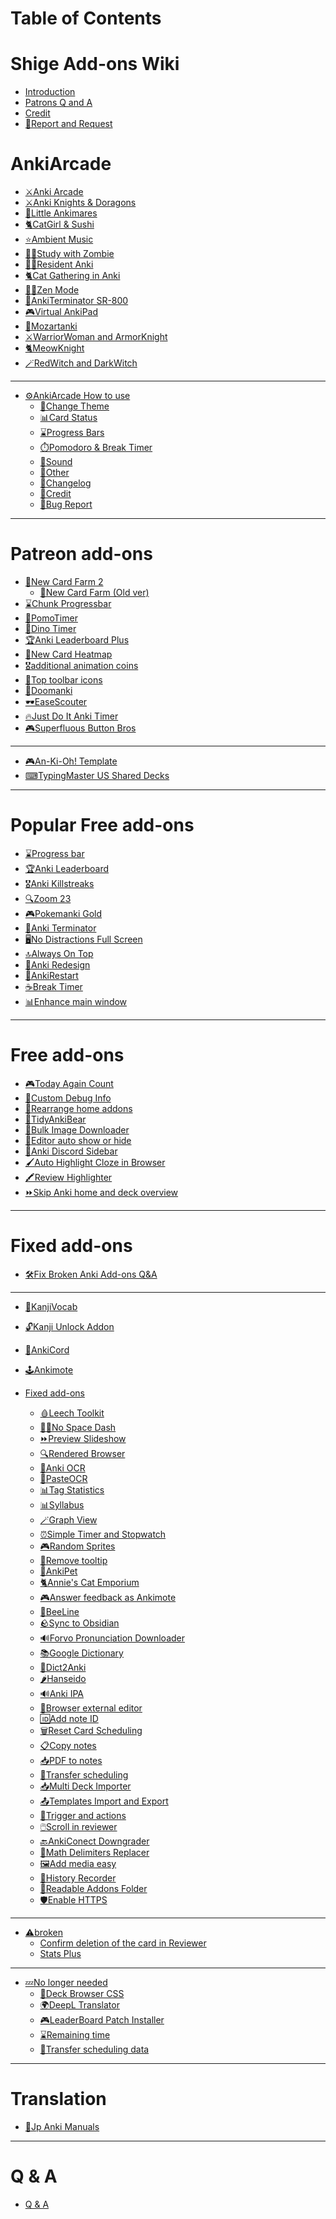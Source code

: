 # Table of Contents

# Shige Add-ons Wiki

- [Introduction](intro.md)
- [Patrons Q and A](patrons_q_and_a.md)
- [Credit](patrons_credit.md)
- [📨Report and Request](contact.md)

# AnkiArcade

- [⚔️️Anki Arcade](AnkiArcade/Home.md)
  <!-- - [🎮️Anki Arcade Themes](AnkiArcade/themes/00-index.md) -->
- [⚔️Anki Knights & Doragons](AnkiArcade/themes/01-anki-knights--doragons.md)
- [💎Little Ankimares](AnkiArcade/themes/02-little-ankimares.md)
- [🐈CatGirl & Sushi](AnkiArcade/themes/03-catgirl--sushi.md)
- [⭐Ambient Music](AnkiArcade/themes/04-ambiebt-music.md)
- [🧟‍♀Study with Zombie](AnkiArcade/themes/05-study-with-zombie.md)
- [🧟‍♀Resident Anki](AnkiArcade/themes/06-resident-anki.md)
- [🐈️Cat Gathering in Anki](AnkiArcade/themes/07-️cat-gathering-in-anki.md)
- [🧘‍♀️Zen Mode](AnkiArcade/themes/08-️zen-mode.md)
- [🤖AnkiTerminator SR-800](AnkiArcade/themes/09-ankiterminator-sr-800.md)
- [🎮Virtual AnkiPad](AnkiArcade/themes/10-virtual-ankipad.md)
- [🎵Mozartanki](AnkiArcade/themes/11-mozartanki.md)
- [⚔️WarriorWoman and ArmorKnight](AnkiArcade/themes/12-warriorwoman.md)
- [🐈MeowKnight](AnkiArcade/themes/13-meowknight.md)
- [🪄RedWitch and DarkWitch](AnkiArcade/themes/14-redwitch.md)

---
- [⚙️AnkiArcade How to use](AnkiArcade/how-to-use.md)
  - [🎨Change Theme](AnkiArcade/02.-Change-Theme.md)
  - [📊Card Status](AnkiArcade/03.-Card-status.md)
  - [⌛️Progress Bars](AnkiArcade/04.-Progress-Bars.md)
  - [⏱️Pomodoro & Break Timer](AnkiArcade/05.-Pomodoro-&-Break-Timer.md)
  - [🎵Sound](AnkiArcade/06.-Sound.md)
  - [📂Other](AnkiArcade/08.-Other.md)
  - [📝Changelog](AnkiArcade/09.-Changelog.md)
  - [💖Credit](AnkiArcade/98.-Credit.md)
  - [🚨Bug Report](AnkiArcade/99.-Bug-Report.md)

---
# Patreon add-ons

- [🌱New Card Farm 2](new-card-farm/new-card-farm-02.md)
  - [🌱New Card Farm (Old ver)](new-card-farm/new-card-farm-01.md)
- [⌛️Chunk Progressbar](progress-bar-for-anki.md)
- [🍅PomoTimer](pomotimer.md)
- [🦖Dino Timer](dino-timer.md)
- [🏆️Anki Leaderboard Plus](Anki-Leaderboard-Plus.md)
- [📅New Card Heatmap](new-card-heatmap.md)
- [🎖️additional animation coins](additional-animation-coins.md)
- [🎨Top toolbar icons](top-toolbar-icons.md)
- [🔫Doomanki](doomanki.md)
- [🕶️EaseScouter](easescouter.md)
- [🔥Just Do It Anki Timer](just-anki-timer.md)
- [🎮Superfluous Button Bros](superfluous-button-bros.md)
---
- [🎮An-Ki-Oh! Template](an-ki-oh.md)
- [⌨TypingMaster US Shared Decks](typingmaster-us-keyboard.md)

---

# Popular Free add-ons
- [⌛️Progress bar](progress-bar.md)
- [🏆Anki Leaderboard](anki-leaderboard.md)
- [🎖️Anki Killstreaks](anki-killstreaks.md)
- [🔍Zoom 23](zoom-23.md)
- [🎮Pokemanki Gold](pokemanki-gold.md)
- [🤖Anki Terminator](AnkiTerminator/anki_terminator_00.md)
- [🖥️No Distractions Full Screen](no-distractions-full-screen.md)<!--()-->
- [🔝Always On Top](always-on-top.md)
- [🎨Anki Redesign](anki-redesign.md)
- [🔂AnkiRestart](ankirestart.md)
- [☕Break Timer](break-timer.md)
- [📊Enhance main window](enhance-main-window.md)
---

# Free add-ons

  - [🎮Today Again Count](today-again-count.md)
  - [🐞Custom Debug Info](debug_info.md)
  - [📌Rearrange home addons](rearrange-home-addons.md)
  - [🐻TidyAnkiBear](tidyankibear.md)
  - [🦾Bulk Image Downloader](bulk-image-downloader.md)
  - [📝Editor auto show or hide](editor-auto-show-or-hide.md)
  - [📱Anki Discord Sidebar](anki-discord-sidebar.md)
  - [🖌️Auto Highlight Cloze in Browser](auto-highlight-cloze-in-browser.md)
  - [🖍️Review Highlighter](review-highlighter.md)
  - [⏩️Skip Anki home and deck overview](skip-anki-home-and-deck-overview.md)

---

# Fixed add-ons

- [🛠️Fix Broken Anki Add-ons Q&A](fixed_addons.md)

---

- [🍣KanjiVocab](KanjiVocab.md)
- [🔓️Kanji Unlock Addon](kanji_unlocked.md)
- [📱AnkiCord](ankicord.md)
- [🕹️Ankimote](ankimote.md)

- [Fixed add-ons]()

  - [🩸Leech Toolkit]()
  - [🏃🏻No Space Dash]()
  - [⏩Preview Slideshow]()
  - [🔍Rendered Browser]()
  - [📸Anki OCR]()
  - [📸PasteOCR]()
  - [📊Tag Statistics]()
  - [📊Syllabus]()
  - [🪄Graph View]()
  - [⏰️Simple Timer and Stopwatch]()
  - [🎮Random Sprites]()
  - [👻Remove tooltip]()
  - [🐤AnkiPet]()
  - [🐈️Annie's Cat Emporium]()
  - [🎮️Answer feedback as Ankimote]()
  - [🐝BeeLine]()
  - [🪨Sync to Obsidian]()
  - [🔊Forvo Pronunciation Downloader]()
  - [📚Google Dictionary]()
  - [🐼Dict2Anki]()
  - [🌶️Hanseido]()
  - [🔊Anki IPA]()
  - [📝Browser external editor]()
  - [🆔Add note ID]()
  - [🗑️Reset Card Scheduling]()
  - [📋Copy notes]()
  - [📥PDF to notes]()
  - [🚚Transfer scheduling]()
  - [📥Multi Deck Importer]()
  - [📤Templates Import and Export]()
  - [🔗Trigger and actions]()
  - [🖱️Scroll in reviewer]()
  - [🔙AnkiConect Downgrader]()
  - [🧮Math Delimiters Replacer]()
  - [🖼️Add media easy]()
  - [💾History Recorder]()
  - [📂Readable Addons Folder]()
  - [🛡️Enable HTTPS]()

---
- [⚠️broken]()
  - [Confirm deletion of the card in Reviewer]()
  - [Stats Plus]()

---

- [💤No longer needed]()
  - [🎨Deck Browser CSS]()
  - [🌍DeepL Translator]()
  - [🎮️LeaderBoard Patch Installer]()
  - [⌛️Remaining time]()
  - [🚚Transfer scheduling data]()

---

# Translation
- [📖Jp Anki Manuals ](anki_manuals_jp.md)

---

# Q & A
- [Q & A]()




<!-- 

# Free add-ons (by Shige)

- [🤖Anki Terminator](AnkiTerminator/anki_terminator_00.md)
- [☕Break Timer](break-timer.md)
- [🔂AnkiRestart](ankirestart.md)
- [🎮Today Again Count](today-again-count.md)
- [🦾Bulk Image Downloader](bulk-image-downloader.md)
- [🐻TidyAnkiBear](tidyankibear.md)
- [📌Rearrange home addons](rearrange-home-addons.md)
- [📱Anki Discord Sidebar](anki-discord-sidebar.md)
- [🖌️Auto Highlight Cloze in Browser](auto-highlight-cloze-in-browser.md)
- [🖍️Review Highlighter](review-highlighter.md)
- [⏩️Skip Anki home and deck overview](skip-anki-home-and-deck-overview.md)


# Popular Free add-ons(Custom)
- [🎮Progress bar](progress-bar.md)
- [🏆Anki Leaderboard](anki-leaderboard.md)
- [🎮Anki Killstreaks](anki-killstreaks.md)
- [🎮Pokemanki Gold](pokemanki-gold.md)
- [🖥️No Distractions Full Screen](no-distractions-full-screen.md)
- [🎨Anki Redesign](anki-redesign.md)
- [🔝Always On Top](always-on-top.md)
- [🔍Zoom 23](zoom-23.md)


# Fixed Free add-ons

- [🩸Leech Toolkit](leech-toolkit.md)
- [🏃🏻No Space Dash](no-space-dash.md)
- [⏩Preview Slideshow](preview-slideshow.md)
- [🔍Rendered Browser](rendered-browser.md)
- [📸Anki OCR](anki-ocr.md)
- [📸PasteOCR](pasteocr.md)
- [📊Tag Statistics](tag-statistics.md)
- [📊Syllabus](syllabus.md)
- [🪄Graph View](graph-view.md)
- [⏰️Simple Timer and Stopwatch](simple-timer-and-stopwatch.md)
- [🎮Random Sprites](random-sprites.md)
- [👻Remove tooltip](remove-tooltip.md)
- [🐤AnkiPet](ankipet.md)
- [🐈️Annie's Cat Emporium](annies-cat-emporium.md)
- [🐝BeeLine](beeline.md)
- [🪨Sync to Obsidian](sync-to-obsidian.md)
- [🔊Forvo Pronunciation Downloader](forvo-pronunciation-downloader.md)
- [📚Google Dictionary](google-dictionary.md)
- [🐼Dict2Anki](dict2anki.md)
- [🌶️Hanseido](hanseido.md)
- [🔊Anki IPA](anki-ipa.md)
- [📝Browser external editor](browser-external-editor.md)
- [🆔Add note ID](add-note-id.md)
- [🗑️Reset Card Scheduling](reset-card-scheduling.md)
- [📋Copy notes](copy-notes.md)
- [📥PDF to notes](pdf-to-notes.md)
- [📥Multi Deck Importer](multi-deck-importer.md)
- [📤Templates Import and Export](templates-import-and-export.md)
- [🔗Trigger and actions](trigger-and-actions.md)
- [🖱️Scroll in reviewer](scroll-in-reviewer.md)
- [🔙AnkiConect Downgrader](ankiconect-downgrader.md)
- [🧮Math Delimiters Replacer](math-delimiters-replacer.md)
- [🖼️Add media easy](add-media-easy.md)
- [💾History Recorder](history-recorder.md)
- [📂Readable Addons Folder](readable-addons-folder.md)
- [🛡️Enable HTTPS](enable-https.md)

# No longer needed
- [🎨Deck Browser CSS](deck-browser-css.md)
- [🌍DeepL Translator](deepl-translator.md)
- [🎮️LeaderBoard Patch Installer](leaderboard-patch-installer.md)
- [⌛️Remaining time](remaining-time.md)
- [🚚Transfer scheduling data](transfer-scheduling-data.md)

# Others
- [📖Japanese translation of Anki Manuals](anki_manuals_jp.md)

# Q & A
- [Q & A](q--a.md)


 -->
